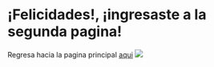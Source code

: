 # ¡Felicidades!, ¡ingresaste a la segunda pagina!
Regresa hacia la pagina principal [aqui](README.md)
![](https://cdnb.artstation.com/p/assets/images/images/037/916/043/large/sungmoo-heo-asset.jpg?1621649926)



